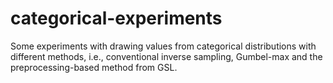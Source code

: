 # categorical-experiments

Some experiments with drawing values from categorical distributions
with different methods, i.e., conventional inverse sampling,
Gumbel-max and the preprocessing-based method from GSL. 
